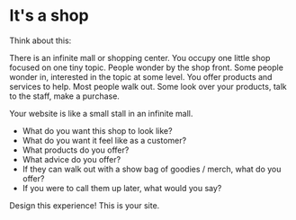 # It's a shop

Think about this:

There is an infinite mall or shopping center.
You occupy one little shop focused on one tiny topic.
People wonder by the shop front.
Some people wonder in, interested in the topic at some level.
You offer products and services to help.
Most people walk out.
Some look over your products, talk to the staff, make a purchase.

Your website is like a small stall in an infinite mall.

* What do you want this shop to look like?
* What do you want it feel like as a customer?
* What products do you offer?
* What advice do you offer?
* If they can walk out with a show bag of goodies / merch, what do you offer?
* If you were to call them up later, what would you say?

Design this experience! This is your site.

